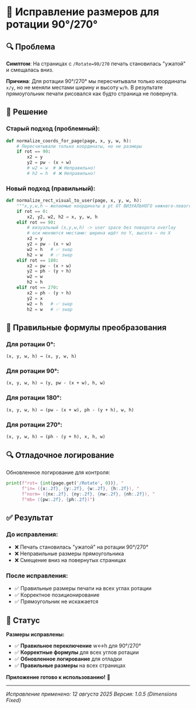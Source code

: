 # 📐 Исправление размеров для ротации 90°/270°

## 🔍 **Проблема**

**Симптом**: На страницах с `/Rotate=90/270` печать становилась "ужатой" и смещалась вниз.

**Причина**: Для ротации 90°/270° мы пересчитывали только координаты `x/y`, но не меняли местами ширину и высоту `w/h`. В результате прямоугольник печати рисовался как будто страница не повернута.

## 🔧 **Решение**

### **Старый подход (проблемный):**
```python
def normalize_coords_for_page(page, x, y, w, h):
    # Пересчитывали только координаты, но не размеры
    if rot == 90:
        x2 = y
        y2 = pw - (x + w)
        # w2 = w  # ❌ Неправильно!
        # h2 = h  # ❌ Неправильно!
```

### **Новый подход (правильный):**
```python
def normalize_rect_visual_to_user(page, x, y, w, h):
    """x,y,w,h — желаемые координаты в pt ОТ ВИЗУАЛЬНОГО нижнего-левого угла"""
    if rot == 0:
        x2, y2, w2, h2 = x, y, w, h
    elif rot == 90:
        # визуальный (x,y,w,h) -> user space без поворота overlay
        # оси меняются местами: ширина идёт по Y, высота — по X
        x2 = y
        y2 = pw - (x + w)
        w2 = h   # ✅ swap
        h2 = w   # ✅ swap
    elif rot == 180:
        x2 = pw - (x + w)
        y2 = ph - (y + h)
        w2 = w
        h2 = h
    elif rot == 270:
        x2 = ph - (y + h)
        y2 = x
        w2 = h   # ✅ swap
        h2 = w   # ✅ swap
```

## 📐 **Правильные формулы преобразования**

### **Для ротации 0°:**
```
(x, y, w, h) → (x, y, w, h)
```

### **Для ротации 90°:**
```
(x, y, w, h) → (y, pw - (x + w), h, w)
```

### **Для ротации 180°:**
```
(x, y, w, h) → (pw - (x + w), ph - (y + h), w, h)
```

### **Для ротации 270°:**
```
(x, y, w, h) → (ph - (y + h), x, h, w)
```

## 🔍 **Отладочное логирование**

Обновленное логирование для контроля:

```python
print(f"rot= {int(page.get('/Rotate', 0))}, "
      f"in= ({x:.2f}, {y:.2f}, {w:.2f}, {h:.2f}), "
      f"norm= ({nx:.2f}, {ny:.2f}, {nw:.2f}, {nh:.2f}), "
      f"mb= ({pw:.2f}, {ph:.2f})")
```

## ✅ **Результат**

### **До исправления:**
- ❌ Печать становилась "ужатой" на ротации 90°/270°
- ❌ Неправильные размеры прямоугольника
- ❌ Смещение вниз на повернутых страницах

### **После исправления:**
- ✅ Правильные размеры печати на всех углах ротации
- ✅ Корректное позиционирование
- ✅ Прямоугольник не искажается

## 🚀 **Статус**

**Размеры исправлены:**

- ✅ **Правильное переключение** w↔h для 90°/270°
- ✅ **Корректные формулы** для всех углов ротации
- ✅ **Обновленное логирование** для отладки
- ✅ **Правильные размеры** на всех страницах

**Приложение готово к использованию!** 🎯

---

*Исправление применено: 12 августа 2025*
*Версия: 1.0.5 (Dimensions Fixed)* 